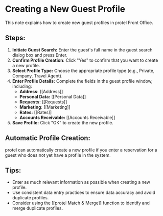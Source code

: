# Creating a New Guest Profile

This note explains how to create new guest profiles in protel Front Office.

## Steps:

1. **Initiate Guest Search:**  Enter the guest's full name in the guest search dialog box and press Enter.
2. **Confirm Profile Creation:**  Click "Yes" to confirm that you want to create a new profile.
3. **Select Profile Type:** Choose the appropriate profile type (e.g., Private, Company, Travel Agent).
4. **Enter Profile Details:** Complete the fields in the guest profile window, including:
    * **Address:**  [[Address]]
    * **Personal Data:**  [[Personal Data]]
    * **Requests:**  [[Requests]]
    * **Marketing:**  [[Marketing]]
    * **Rates:**  [[Rates]]
    * **Accounts Receivable:**  [[Accounts Receivable]]
5. **Save Profile:**  Click "OK" to create the new profile.

## Automatic Profile Creation:

protel can automatically create a new profile if you enter a reservation for a guest who does not yet have a profile in the system. 

## Tips:

* Enter as much relevant information as possible when creating a new profile.
* Use consistent data entry practices to ensure data accuracy and avoid duplicate profiles.
* Consider using the [[protel Match & Merge]] function to identify and merge duplicate profiles.